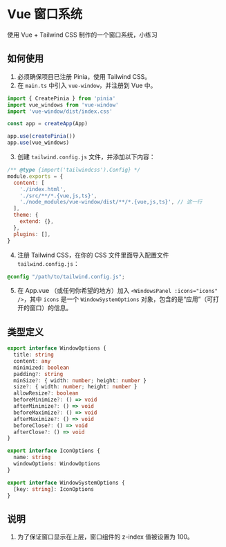 # Vue 窗口系统

使用 Vue + Tailwind CSS 制作的一个窗口系统，小练习

## 如何使用

1. 必须确保项目已注册 Pinia，使用 Tailwind CSS。
2. 在 `main.ts` 中引入 `vue-window`，并注册到 Vue 中。

```ts
import { CreatePinia } from 'pinia'
import vue_windows from 'vue-window'
import 'vue-window/dist/index.css'

const app = createApp(App)

app.use(createPinia())
app.use(vue_windows)
```

3. 创建 `tailwind.config.js` 文件，并添加以下内容：

```js
/** @type {import('tailwindcss').Config} */
module.exports = {
  content: [
    './index.html',
    './src/**/*.{vue,js,ts}',
    './node_modules/vue-window/dist/**/*.{vue,js,ts}', // 这一行
  ],
  theme: {
    extend: {},
  },
  plugins: [],
}
```

4. 注册 Tailwind CSS，在你的 CSS 文件里面导入配置文件 `tailwind.config.js`：

```css
@config "/path/to/tailwind.config.js";
```

5. 在 App.vue （或任何你希望的地方）加入 `<WindowsPanel :icons="icons" />`，其中 `icons` 是一个 `WindowSystemOptions` 对象，包含的是“应用”（可打开的窗口）的信息。

## 类型定义

```ts
export interface WindowOptions {
  title: string
  content: any
  minimized: boolean
  padding?: string
  minSize?: { width: number; height: number }
  size?: { width: number; height: number }
  allowResize?: boolean
  beforeMinimize?: () => void
  afterMinimize?: () => void
  beforeMaximize?: () => void
  afterMaximize?: () => void
  beforeClose?: () => void
  afterClose?: () => void
}

export interface IconOptions {
  name: string
  windowOptions: WindowOptions
}

export interface WindowSystemOptions {
  [key: string]: IconOptions
}
```

## 说明

1. 为了保证窗口显示在上层，窗口组件的 z-index 值被设置为 100。

